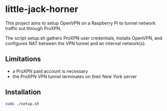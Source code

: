 # little-jack-horner

This project aims to setup OpenVPN on a Raspberry Pi to tunnel network traffic out through ProXPN.

The script setup.sh gathers ProXPN user credentials, installs OpenVPN, and configures NAT between the VPN tunnel and an internal network(s).

## Limitations
* a ProXPN paid account is necessary
* the ProXPN VPN tunnel terminates on their New York server

## Installation
```bash
sudo ./setup.sh
```


